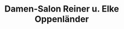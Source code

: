 ---
title: "Damen-Salon Reiner u. Elke Oppenländer"
url: /karlsruhe/damen-salon-reiner-u-elke-oppenlaender/
shop: Friseur
---